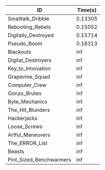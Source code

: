 |ID|Time(s)|
|-|-|
|Smalltalk_Dribble|0.13305|
|Rebooting_Rebels|0.15052|
|Digitally_Destroyed|0.15714|
|Pseudo_Boom|0.16313|
|Blackouts|inf|
|Digital_Destroyers|inf|
|Key_to_Innovation|inf|
|Grapevine_Squad|inf|
|Computer_Crew|inf|
|Gonzo_Brutes|inf|
|Byte_Mechanics|inf|
|The_Hit_Blunders|inf|
|Hackerjacks|inf|
|Loose_Screws|inf|
|Artful_Maneuvers|inf|
|The_ERROR_List|inf|
|Beasts|inf|
|Pint_Sized_Benchwarmers|inf|
